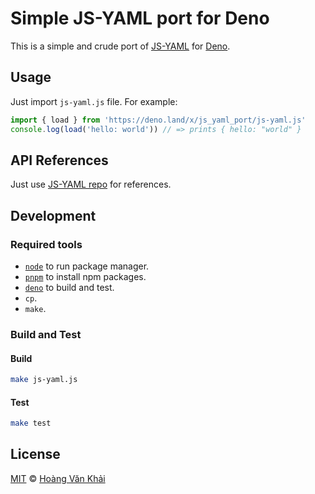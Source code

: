 # Simple JS-YAML port for Deno

This is a simple and crude port of [JS-YAML](https://github.com/nodeca/js-yaml) for [Deno](https://deno.land).

## Usage

Just import `js-yaml.js` file. For example:

```typescript
import { load } from 'https://deno.land/x/js_yaml_port/js-yaml.js'
console.log(load('hello: world')) // => prints { hello: "world" }
```

## API References

Just use [JS-YAML repo](https://github.com/nodeca/js-yaml#api) for references.

## Development

### Required tools

* [`node`](https://nodejs.org) to run package manager.
* [`pnpm`](https://pnpm.js.org) to install npm packages.
* [`deno`](https://deno.land) to build and test.
* `cp`.
* `make`.

### Build and Test

#### Build

```sh
make js-yaml.js
```

#### Test

```sh
make test
```

## License

[MIT](https://git.io/JvdHV) © [Hoàng Văn Khải](https://github.com/KSXGitHub/)
